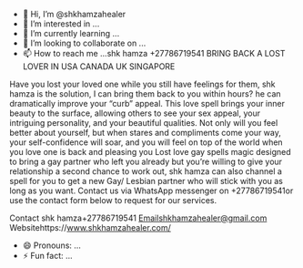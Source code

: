 - 👋 Hi, I’m @shkhamzahealer
- 👀 I’m interested in ...
- 🌱 I’m currently learning ...
- 💞️ I’m looking to collaborate on ...
- 📫 How to reach me ...shk hamza +27786719541 BRING BACK A LOST LOVER IN USA CANADA UK SINGAPORE
  
  
 
 Have you lost your loved one while you still have feelings for them, shk hamza is the solution, I can bring them back to you within hours? he can dramatically improve your “curb” appeal.
This love spell brings your inner beauty to the surface, allowing others to see your sex appeal, your intriguing personality, and your beautiful qualities. Not only will you feel better about yourself, but when stares and compliments come your way, your self-confidence will soar, and you will feel on top of the world when you love one is back and pleasing you
Lost love gay spells magic designed to bring a gay partner who left you already but you’re willing to give your relationship a second chance to work out, shk hamza  can also channel a spell for you to get a new Gay/ Lesbian partner who will stick with you as long as you want.
Contact us via WhatsApp messenger on +27786719541or use the contact form below to request for our services.

Contact shk hamza+27786719541
Emailshkhamzahealer@gmail.com
Websitehttps://www.shkhamzahealer.com/

- 😄 Pronouns: ...
- ⚡ Fun fact: ...

<!---
shkhamzahealer/shkhamzahealer is a ✨ special ✨ repository because its `README.md` (this file) appears on your GitHub profile.
You can click the Preview link to take a look at your changes.
--->
